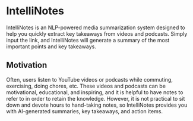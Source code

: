 # IntelliNotes

IntelliNotes is an NLP-powered media summarization system designed to help you quickly extract key takeaways from videos and podcasts. Simply input the link, and IntelliNotes will generate a summary of the most important points and key takeaways.

## Motivation

Often, users listen to YouTube videos or podcasts while commuting, exercising, doing chores, etc. These videos and podcasts can be motivational, educational, and inspiring, and it is helpful to have notes to refer to in order to retain the knowledge. However, it is not practical to sit down and devote hours to hand-taking notes, so IntelliNotes provides you with AI-generated summaries, key takeaways, and action items.
